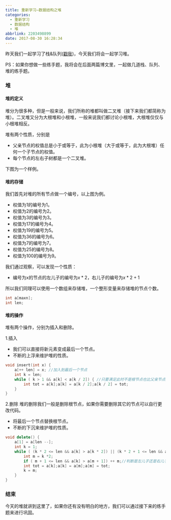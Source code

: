 ```yaml
---
title: 重新学习—数据结构之堆
categories:
  - 重新学习
  - 数据结构
  - 堆
abbrlink: 2203498899
date: 2017-08-30 16:28:34
---
```

昨天我们一起学习了栈&队列([戳我](http://ljfcnyali.coding.me/2017/08/30/%E9%87%8D%E6%96%B0%E5%AD%A6%E4%B9%A0%E2%80%94%E6%95%B0%E6%8D%AE%E7%BB%93%E6%9E%84%E4%B9%8B%E6%A0%88-%E9%98%9F%E5%88%97/#more))，今天我们将会一起学习堆。

PS：如果你想做一些练手题，我将会在后面两篇博文里，一起做几道栈、队列、堆的练手题。

<!--more-->

### 堆

#### 堆的定义

堆分为很多种，但是一般来说，我们所称的堆都叫做二叉堆（接下来我们都简称为堆）。二叉堆又分为大根堆和小根堆，一般来说我们都讨论小根堆，大根堆仅仅与小根堆相反。

堆有两个性质，分别是
* 父亲节点的权值总是小于或等于，此为小根堆（大于或等于，此为大根堆）任何一个子节点的权值。
* 每个节点的左右子树都是一个二叉堆。

下图为一个样例。

#### 堆的存储

我们首先对堆的所有节点做一个编号，以上图为例。
* 权值为1的编号为1。
* 权值为2的编号为2。
* 权值为3的编号为3。
* 权值为17的编号为4。
* 权值为19的编号为5。
* 权值为36的编号为6。
* 权值为7的编号为7。
* 权值为25的编号为8。
* 权值为100的编号为9。

我们通过观察，可以发现一个性质：
* 编号为x的节点的左儿子的编号为$x * 2$，右儿子的编号为$x * 2 + 1$

所以我们同理可以使用一个数组来存储堆，一个整形变量来存储堆的节点个数。

```C++
int a[maxn];
int len;
```

#### 堆的操作

堆有两个操作，分别为插入和删除。


1.插入
* 我们可以直接将新元素变成最后一个节点。
* 不断的上浮来维护堆的性质。

```C++
void insert(int x) {
	a[++ len] = x; //加入到最后一个节点
	int k = len;
	while ( k > 1 && a[k] < a[k / 2]) { //只要满足此时不是根节点也比父亲节点大，我们则上浮
		int tot = a[k];a[k] = a[k / 2];a[k / 2] = tot;
	}
}
```

2.删除
堆的删除我们一般是删除根节点，如果你需要删除其它的节点可以自行更改代码。
* 将最后一个节点替换根节点。
* 不断的下沉来维护堆的性质。

```C++
void delete() {
	a[1] = a[len --];
	int k = 1;
	while ( (k * 2 <= len && a[k] > a[k * 2]) || (k * 2 + 1 <= len && a[k] > a[k * 2 + 1])) { //判断左儿子或右儿子是否可行
		int m = k *2;
		if ( m + 1 <= len && a[k] > a[m + 1]) ++ m;//判断是左儿子还是右儿子，如果都可行我们选择右儿子
		int tot = a[k];a[k] = a[m];a[m] = tot;
		k = m;
	}
}
```

### 结束
今天的堆就讲到这里了，如果你还有没有明白的地方，我们可以通过接下来的练手题来进行巩固。

